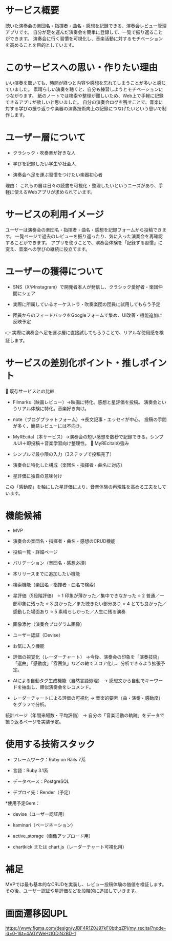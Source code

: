
# サービス概要

聴いた演奏会の楽団名・指揮者・曲名・感想を記録できる、演奏会レビュー管理アプリです。
自分が足を運んだ演奏会を簡単に登録して、一覧で振り返ることができます。
演奏会に行く習慣を可視化し、音楽活動に対するモチベーションを高めることを目的としています。

# このサービスへの思い・作りたい理由

いい演奏を聴いても、時間が経つと内容や感想を忘れてしまうことが多いと感じていました。
素晴らしい演奏を聴くと、自分も練習しようとモチベーションにつながります。
紙のノートでは検索や整理が難しいため、Web上で手軽に記録できるアプリが欲しいと思いました。
自分の演奏会ログを残すことで、音楽に対する学びの振り返りや楽器の演奏技術向上の記録につなげたいという思いで制作します。

# ユーザー層について

- クラシック・吹奏楽が好きな人

- 学びを記録したい学生や社会人

- 演奏会へ足を運ぶ習慣をつけたい楽器初心者

理由：
これらの層は日々の読書を可視化・整理したいというニーズがあり、手軽に使えるWebアプリが求められています。

# サービスの利用イメージ

ユーザーは演奏会の楽団名・指揮者・曲名・感想を記録フォームから投稿できます。
一覧ページで過去のレビューを振り返ったり、気に入った演奏会を再確認することができます。
アプリを使うことで、演奏会体験を「記録する習慣」に変え、音楽への学びの継続に役立てます。

# ユーザーの獲得について

- SNS（XやInstagram）で開発者本人が発信し、クラシック愛好者・楽団仲間にシェア

- 実際に所属しているオーケストラ・吹奏楽団の団員に試用してもらう予定

- 団員からのフィードバックをGoogleフォームで集め、UI改善・機能追加に反映予定

👉 実際に演奏会へ足を運ぶ層に直接試してもらうことで、リアルな使用感を検証します。

# サービスの差別化ポイント・推しポイント

🔹 既存サービスとの比較
- Filmarks（映画レビュー）→映画に特化。感想と星評価を投稿。	演奏会というリアル体験に特化。音楽好き向け。
- note（ブログプラットフォーム）→長文記事・エッセイが中心。	投稿の手間が多く、簡易レビューには不向き。
- MyREcital（本サービス）→演奏会の短い感想を数秒で記録できる。シンプルUI＋即投稿＋音楽学習向け整理性。
🔹 MyREcitalの強み
- シンプルで最小限の入力（3ステップで投稿完了）

- 演奏会に特化した構成（楽団名・指揮者・曲名に対応）

- 星評価に独自の意味付け

この「感動度」を軸にした星評価により、音楽体験の再現性を高める工夫をしています。

# 機能候補
* MVP

- 演奏会の楽団名・指揮者・曲名・感想のCRUD機能

- 投稿一覧・詳細ページ

- バリデーション（楽団名・感想必須）

* 本リリースまでに追加したい機能

- 検索機能（楽団名・指揮者・曲名で検索）

- 星評価（5段階評価）
⭐️ 1	印象が薄かった／集中できなかった
⭐️ 2	普通／一部印象に残った
⭐️ 3	良かった／また聴きたい部分あり
⭐️ 4	とても良かった／感動した場面あり
⭐️ 5	素晴らしかった／人生に残る演奏

- 画像添付（演奏会プログラム画像）

- ユーザー認証（Devise）

- お気に入り機能

- 評価の視覚化（レーダーチャート）
→今後、演奏会の印象を「演奏技術」「選曲」「感動度」「雰囲気」などの軸でスコア化し、分析できるよう拡張予定。

- AIによる自動タグ生成機能（自然言語処理）
→ 感想文から自動でキーワードを抽出し、類似演奏会をレコメンド。

- レーダーチャートによる評価の可視化
→ 音楽的要素（曲・演奏・感動度）をグラフで分析。

統計ページ（年間来場数・平均評価）
→ 自分の「音楽活動の軌跡」をデータで振り返るページを実装予定。

# 使用する技術スタック

- フレームワーク：Ruby on Rails 7系

- 言語：Ruby 3.1系

- データベース：PostgreSQL

- デプロイ先：Render（予定）

*使用予定Gem：

- devise（ユーザー認証用）

- kaminari（ページネーション）

- active_storage（画像アップロード用）

- chartkick または chart.js（レーダーチャート可視化用）

# 補足

MVPでは最も基本的なCRUDを実装し、レビュー投稿体験の価値を検証します。
その後、ユーザー認証や星評価などを段階的に追加していきます。

# 画面遷移図UPL
https://www.figma.com/design/yJBF4R1Z0J97kF0bthqZPj/my_recital?node-id=0-1&t=4AGYWeHzlGDiN2BD-1